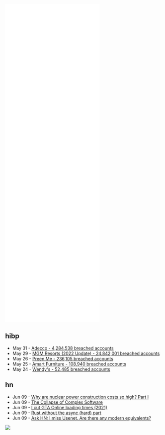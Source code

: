 ![Metrics](https://raw.githubusercontent.com/phixion/phixion/master/metrics.svg)

## hibp

<!--
for https://github.com/phixion/phixion/blob/main/.github/workflows/feeds.yml
-->
<!--START_SECTION:haveibeenpwnd-->
- May 31 - [Adecco - 4,284,538 breached accounts](https://haveibeenpwned.com/PwnedWebsites#Adecco)
- May 29 - [MGM Resorts (2022 Update) - 24,842,001 breached accounts](https://haveibeenpwned.com/PwnedWebsites#MGM2022Update)
- May 26 - [Preen.Me - 236,105 breached accounts](https://haveibeenpwned.com/PwnedWebsites#PreenMe)
- May 25 - [Amart Furniture - 108,940 breached accounts](https://haveibeenpwned.com/PwnedWebsites#AmartFurniture)
- May 24 - [Wendy's - 52,485 breached accounts](https://haveibeenpwned.com/PwnedWebsites#Wendys)
<!--END_SECTION:haveibeenpwnd-->

## hn

<!--
for https://github.com/phixion/phixion/blob/main/.github/workflows/feeds.yml
-->
<!--START_SECTION:hn-->
- Jun 09 - [Why are nuclear power construction costs so high? Part I](https://constructionphysics.substack.com/p/why-are-nuclear-power-construction)
- Jun 09 - [The Collapse of Complex Software](https://nolanlawson.com/2022/06/09/the-collapse-of-complex-software/)
- Jun 09 - [I cut GTA Online loading times (2021)](https://nee.lv/2021/02/28/How-I-cut-GTA-Online-loading-times-by-70/)
- Jun 09 - [Rust without the async (hard) part](https://lunatic.solutions/blog/rust-without-the-async-hard-part/)
- Jun 09 - [Ask HN: I miss Usenet. Are there any modern equivalents?](https://news.ycombinator.com/item?id=31681234)
<!--END_SECTION:hn-->

<!--
for https://yhype.me
-->
![](https://hit.yhype.me/github/profile?user_id=13013670)
